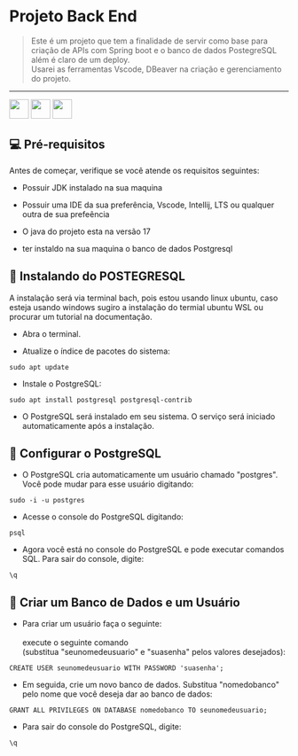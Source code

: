 # Projeto Back End

> Este é um projeto que tem a finalidade de servir como  base para criação de APIs com Spring boot e o banco de dados PostegreSQL além é claro de um deploy.<br>
Usarei as ferramentas Vscode, DBeaver na criação e gerenciamento do projeto.


<hr><a href="https://docs.spring.io/spring-boot/docs/current/reference/htmlsingle/#getting-started"><img height ="35" src ="https://img.shields.io/badge/Spring-6DB33F?style=for-the-badge&logo=spring&logoColor=white"></a>
<a href="https://dbeaver.io/"><img height ="35"  src="https://img.shields.io/badge/Java-ED8B00?style=for-the-badge&logo=java&logoColor=white"></a>
<a href="https://www.postgresql.org/"><img height= "35" src= "https://img.shields.io/badge/PostgreSQL-316192?style=for-the-badge&logo=postgresql&logoColor=white"></a>

## 💻 Pré-requisitos

Antes de começar, verifique se você atende os requisitos seguintes:

- Possuir JDK instalado na sua maquina
- Possuir uma IDE da sua preferência, Vscode, Intellij, LTS ou qualquer outra de sua prefeência
- O java do projeto esta na versão 17

- ter instaldo na sua maquina o banco de dados Postgresql
## 🚀 Instalando  do POSTEGRESQL

A instalação será via terminal bach, pois estou usando linux ubuntu, caso esteja usando windows sugiro a instalação do termial ubuntu WSL ou procurar um tutorial na documentação. 

- Abra o terminal.

- Atualize o índice de pacotes do sistema: 
```
sudo apt update
```
- Instale o PostgreSQL:
```
sudo apt install postgresql postgresql-contrib
```
- O PostgreSQL será instalado em seu sistema. O serviço será iniciado automaticamente após a instalação.

## 🚀 Configurar o PostgreSQL
- O PostgreSQL cria automaticamente um usuário chamado "postgres". Você pode mudar para esse usuário digitando:
```
sudo -i -u postgres
```
- Acesse o console do PostgreSQL digitando:
```
psql
```
- Agora você está no console do PostgreSQL e pode executar comandos SQL. Para sair do console, digite:
```
\q
```

## 🚀 Criar um Banco de Dados e um Usuário

- Para criar um usuário faça o seguinte:<br><br>
execute o seguinte comando <br>(substitua "seunomedeusuario" e "suasenha" pelos valores desejados):
```
CREATE USER seunomedeusuario WITH PASSWORD 'suasenha';
```

- Em seguida, crie um novo banco de dados. Substitua "nomedobanco" pelo nome que você deseja dar ao banco de dados:<br>
```
GRANT ALL PRIVILEGES ON DATABASE nomedobanco TO seunomedeusuario;
```
- Para sair do console do PostgreSQL, digite:
```
\q
```


